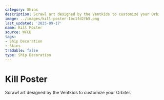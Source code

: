 ```yaml
---
category: Skins
description: Scrawl art designed by the Ventkids to customize your Orbiter.
image: ../images/kill-poster-1bc1fd2fb5.png
last_updated: '2025-09-17'
name: Kill Poster
source: WFCD
tags:
- Ship Decoration
- Skins
tradable: false
type: Ship Decoration
---
```


# Kill Poster

Scrawl art designed by the Ventkids to customize your Orbiter.

